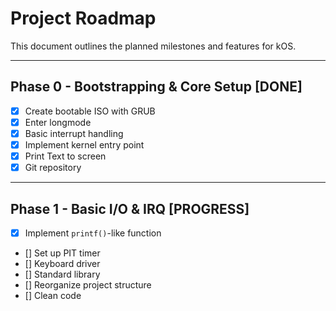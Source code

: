 # Project Roadmap

This document outlines the planned milestones and features for kOS.

---

## Phase 0 - Bootstrapping & Core Setup [DONE]

- [X] Create bootable ISO with GRUB
- [X] Enter longmode
- [X] Basic interrupt handling
- [X] Implement kernel entry point
- [X] Print Text to screen
- [x] Git repository

---

## Phase 1 - Basic I/O & IRQ [PROGRESS]

- [X] Implement `printf()`-like function
- [] Set up PIT timer
- [] Keyboard driver
- [] Standard library
- [] Reorganize project structure
- [] Clean code


